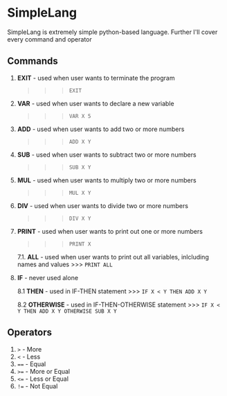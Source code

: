 # SimpleLang

SimpleLang is extremely simple python-based language. Further I'll cover every command and operator

## Commands

1. **EXIT** - used when user wants to terminate the program
    >>> `EXIT`

2. **VAR** - used when user wants to declare a new variable
    >>> `VAR X 5`

3. **ADD** - used when user wants to add two or more numbers
    >>> `ADD X Y`

4. **SUB** - used when user wants to subtract two or more numbers
    >>> `SUB X Y`

5. **MUL** - used when user wants to multiply two or more numbers
    >>> `MUL X Y`

6. **DIV** - used when user wants to divide two or more numbers
    >>> `DIV X Y`

7. **PRINT** - used when user wants to print out one or more numbers
    >>> `PRINT X`

    7.1. **ALL** - used when user wants to print out all variables, inlcluding names and values
        >>> `PRINT ALL`
8. **IF** - never used alone

    8.1 **THEN** - used in IF-THEN statement
        >>> `IF X < Y THEN ADD X Y`

    8.2 **OTHERWISE** - used in IF-THEN-OTHERWISE statement
        >>> `IF X < Y THEN ADD X Y OTHERWISE SUB X Y`

## Operators

1. `>` - More
2. `<` - Less
3. `==` - Equal
4. `>=` - More or Equal
5. `<=` - Less or Equal
6. `!=` - Not Equal
